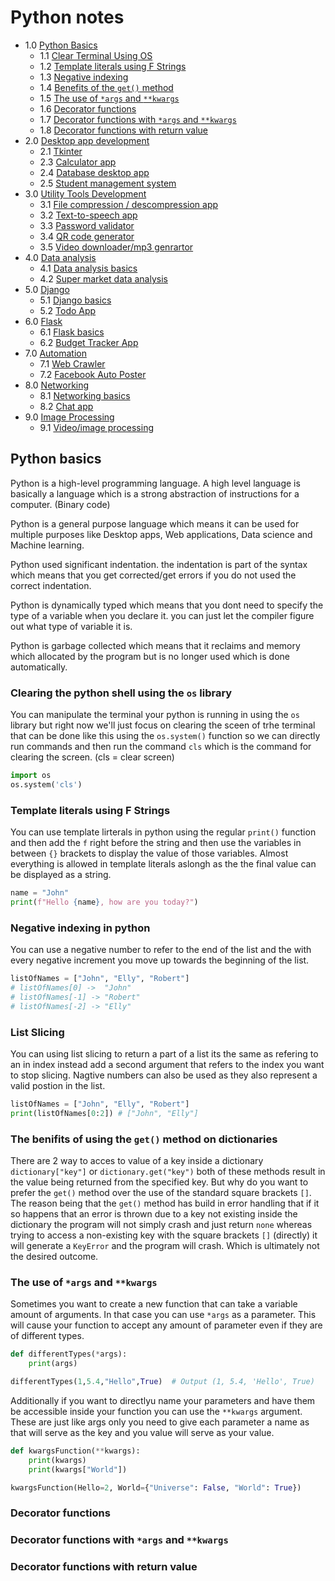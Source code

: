 # Python notes

- 1.0 [Python Basics](#basics)
  - 1.1 [Clear Terminal Using OS](#clearing-the-python-shell-using-the-os-library)
  - 1.2 [Template literals using F Strings](#template-literals-using-f-strings)
  - 1.3 [Negative indexing](#negative-indexing-in-python)
  - 1.4 [Benefits of the `get()` method](#the-benifits-of-using-the-get-method-on-dictionaries)
  - 1.5 [The use of `*args` and `**kwargs`](#the-use-of-args-and-kwargs)
  - 1.6 [Decorator functions](#decorator-functions)
  - 1.7 [Decorator functions with `*args` and `**kwargs`](#decorator-functions-with-args-and-kwargs)
  - 1.8 [Decorator functions with return value](#decorator-functions-with-return-value)
- 2.0 [Desktop app development]()
  - 2.1 [Tkinter]()
  - 2.3 [Calculator app]()
  - 2.4 [Database desktop app]()
  - 2.5 [Student management system]()
- 3.0 [Utility Tools Development]()
  - 3.1 [File compression / descompression app]()
  - 3.2 [Text-to-speech app]()
  - 3.3 [Password validator]()
  - 3.4 [QR code generator]()
  - 3.5 [Video downloader/mp3 genrartor]()
- 4.0 [Data analysis]()
  - 4.1 [Data analysis basics]()
  - 4.2 [Super market data analysis]()
- 5.0 [Django]()
  - 5.1 [Django basics]()
  - 5.2 [Todo App]()
- 6.0 [Flask]()
  - 6.1 [Flask basics]()
  - 6.2 [Budget Tracker App]()
- 7.0 [Automation]()
  - 7.1 [Web Crawler]()
  - 7.2 [Facebook Auto Poster]()
- 8.0 [Networking]()
  - 8.1 [Networking basics]()
  - 8.2 [Chat app]()
- 9.0 [Image Processing]()
  - 9.1 [Video/image processing]()


## Python basics
Python is a high-level programming language. A high level language is basically a language which is a strong abstraction of instructions for a computer. (Binary code)

Python is a general purpose language which means it can be used for multiple purposes like Desktop apps, Web applications, Data science and Machine learning.

Python used significant indentation. the indentation is part of the syntax which means that you get corrected/get errors if you do not used the correct indentation.

Python is dynamically typed which means that you dont need to specify the type of a variable when you declare it. you can just let the compiler figure out what type of variable it is.

Python is garbage collected which means that it reclaims and memory which allocated by the program but is no longer used which is done automatically.

### Clearing the python shell using the `os` library
You can manipulate the terminal your python is running in using the `os` library but right now we'll just focus on clearing the sceen of trhe terminal that can be done like this using the `os.system()` function so we can directly run commands and then run the command `cls` which is the command for clearing the screen. (cls = clear screen)
```py
import os
os.system('cls')
```

### Template literals using F Strings
You can use template lirterals in python using the regular `print()` function and then add the `f` right before the string and then use the variables in between `{}` brackets to display the value of those variables. Almost everything is allowed in template literals aslongh as the the final value can be displayed as a string.
```py
name = "John"
print(f"Hello {name}, how are you today?")
```

### Negative indexing in python
You can use a negative number to refer to the end of the list and the with every negative increment you move up towards the beginning of the list.
```py
listOfNames = ["John", "Elly", "Robert"]
# listOfNames[0] ->  "John"
# listOfNames[-1] -> "Robert"
# listOfNames[-2] -> "Elly"
```

### List Slicing
You can using list slicing to return a part of a list its the same as refering to an in index instead add a second argument that refers to the index you want to stop slicing. Nagtive numbers can also be used as they also represent a valid postion in the list.
```py
listOfNames = ["John", "Elly", "Robert"]
print(listOfNames[0:2]) # ["John", "Elly"]
``` 

### The benifits of using the `get()` method on dictionaries
There are 2 way to acces to value of a key inside a dictionary `dictionary["key"]` or `dictionary.get("key")` both of these methods result in the value being returned from the specified key. But why do you want to prefer the `get()` method over the use of the standard square brackets `[]`. The reason being that the `get()` method has build in error handling that if it so happens that an error is thrown due to a key not existing inside the dictionary the program will not simply crash and just return `none` whereas trying to access a non-existing key with the square brackets `[]` (directly) it will generate a `KeyError` and the program will crash. Which is ultimately not the desired outcome.

### The use of `*args` and `**kwargs`
Sometimes you want to create a new function that can take a variable amount of arguments. In that case you can use `*args` as a parameter. This will cause your function to accept any amount of parameter even if they are of different types.
```py
def differentTypes(*args):
    print(args)

differentTypes(1,5.4,"Hello",True)  # Output (1, 5.4, 'Hello', True)
```

Additionally if you want to directlyu name your parameters and have them be accessible inside your function you can use the `**kwargs` argument. These are just like args only you need to give each parameter a name as that will serve as the key and you value will serve as your value.

```py
def kwargsFunction(**kwargs): 
    print(kwargs)
    print(kwargs["World"])

kwargsFunction(Hello=2, World={"Universe": False, "World": True})
```
### Decorator functions

### Decorator functions with `*args` and `**kwargs`

### Decorator functions with return value




